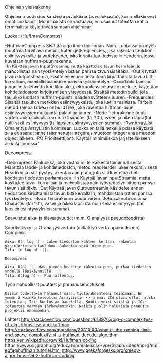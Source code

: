 Ohjelman yleisrakenne

Ohjelma muodostuu kahdesta projektista (sovulluksesta), kummallakin ovat omat luokkansa. Moni luokista on vastaavia, en osannut toteuttaa kahta terminalista käytettävää samaan ohjelmaan. 

Luokat: (HuffmanCompress)

-HuffmanCompress
	Sisältää algoritmin toiminnan. Main. Luokassa on myös muutama tarvittava metodi, kuten getFrequencies, joka rakentaa taulukon esiintyvyyksille, ja writeHeader, joka kirjoitattaa tiedostolle Headerin, jossa kuvataan huffman-puun rakenne.	
-In
	Käyttää javan InputStreamia, mutta käsittelee tavun kerrallaan ja mahdollistaa näin työskentelyn bittien parissa tavun sisältäkin.
-Out
	Käyttää javan Outputstreamia, käsittelee ennen tiedostoon kirjoittamista tavun bitti kerrallaan, mahdollistaa bittien parissa työskentelyn.
-CodeTable
	Luokka johon on tallennettu kooditaulukko, eli koodaus jokaiselle merkille, käytetään kohdetiedostoon kirjoittamisen yhteydessä. Sisältää metodin build, jolla taulukko luodaan huffman-puusta, saaden syötteenä juuren.
-Frequencies
	Sisältää taulukon merkkien esiintyvyyksistä, joka luotiin mainissa. Tärkein metodi (ainoa tärkeä) on buildTree, joka rakentaa huffman-puun esiintyvyyksien mukaan ja palauttaa juuren.
-Node
	Tietorakenne puuta varten. Joka solmulla on oma Character (tai '\0'), vasen ja oikea lapsi (tai null) sekä esiintyvyys (tai lapsien esiintyvyyksien summa).
-OwnArrayList
	Oma yritys ArrayListin luomiseen. Luokka on tällä hetkellä poissa käytöstä, sillä en saanut sinne tallennettuja integerejä muotoon integer enää muodon object jälkeen.
-PQ
	Prioriteettijono. Käyttää minimikekoa järjestelläkseen alkioita 'jonossa.'

Decompress:

-Decompress
	Pääluokka, joka vastaa miltei kaikesta toiminnallisesta. Määrittää lähde- ja kohdetiedoston, metodi readHeader lukee rekursiivisesti Headerin ja näin pystyy rakentamaan puun, jota sitä käytetään heti koodatun tiedoston purkamiseen.
-In
	Käyttää javan InputStreamia, mutta käsittelee tavun kerrallaan ja mahdollistaa näin työskentelyn bittien parissa tavun sisältäkin.
-Out
	Käyttää javan Outputstreamia, käsittelee ennen tiedostoon kirjoittamista tavun bitti kerrallaan, mahdollistaa bittien parissa työskentelyn.
-Node
	Tietorakenne puuta varten. Joka solmulla on oma Character (tai '\0'), vasen ja oikea lapsi (tai null) sekä esiintyvyys (tai lapsien esiintyvyyksien summa).	

Saavutetut aika- ja tilavaativuudet (m.m. O-analyysit pseudokoodista)


Suorituskyky- ja O-analyysivertailu (mikäli työ vertailupainotteinen)
	Compress

	Aika: O(n log n) - Lukee tiedoston kahteen kertaan, rakentaa yksiulotteisen taulukon. Rakentaa sekä lukee puun.
	Tila: (n log n) -||-
	
	Decompress

	Aika: O(n) -- Lukee pienen headerin rakentaa puun, purkaa tiedoston yhdellä läpikäynnillä. 
	Tila: O(log n) -- Puu tallentuu.
Työn mahdolliset puutteet ja parannusehdotukset

	Olisin todellakin halunnut saanu tietorakeenteeni toimimaan. En ymmärrä kuinka toteuttaa ArrayListin <> !nämä. LZW olisi ollut hauska toteuttaa, Trie kuulostaa hauskalta. Koodia voisi siistiä ja IO:n toteuttaa varmaan järkevämminkin. Kaikin puolin haluaisin paneutua projektii enemmänkin. 

Lähteet
http://stackoverflow.com/questions/6189765/big-o-complexities-of-algorithms-lzw-and-huffman
http://stackoverflow.com/questions/20319190/what-is-the-running-time-and-space-complexity-of-a-huffman-decode-algorithm
https://en.wikipedia.org/wiki/Huffman_coding
https://www.siggraph.org/education/materials/HyperGraph/video/mpeg/mpegfaq/huffman_tutorial.html
http://www.geeksforgeeks.org/greedy-algorithms-set-3-huffman-coding/
